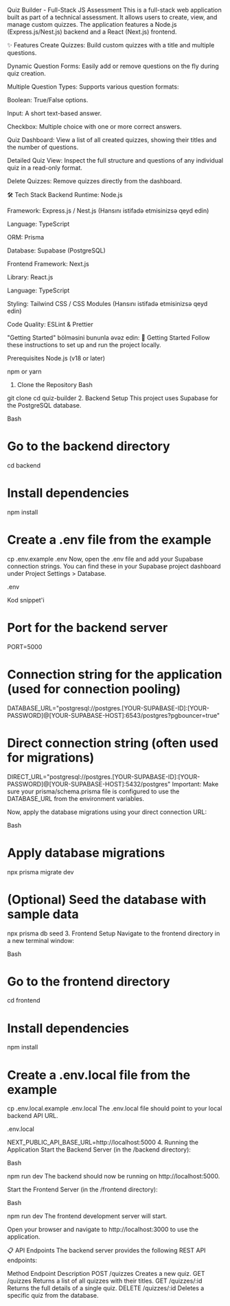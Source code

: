 Quiz Builder - Full-Stack JS Assessment
This is a full-stack web application built as part of a technical assessment. It allows users to create, view, and manage custom quizzes. The application features a Node.js (Express.js/Nest.js) backend and a React (Next.js) frontend.

✨ Features
Create Quizzes: Build custom quizzes with a title and multiple questions.

Dynamic Question Forms: Easily add or remove questions on the fly during quiz creation.

Multiple Question Types: Supports various question formats:

Boolean: True/False options.

Input: A short text-based answer.

Checkbox: Multiple choice with one or more correct answers.

Quiz Dashboard: View a list of all created quizzes, showing their titles and the number of questions.

Detailed Quiz View: Inspect the full structure and questions of any individual quiz in a read-only format.

Delete Quizzes: Remove quizzes directly from the dashboard.

🛠️ Tech Stack
Backend
Runtime: Node.js

Framework: Express.js / Nest.js (Hansını istifadə etmisinizsə qeyd edin)

Language: TypeScript

ORM: Prisma

Database: Supabase (PostgreSQL)

Frontend
Framework: Next.js

Library: React.js

Language: TypeScript

Styling: Tailwind CSS / CSS Modules (Hansını istifadə etmisinizsə qeyd edin)

Code Quality: ESLint & Prettier

"Getting Started" bölməsini bununla əvəz edin:
🚀 Getting Started
Follow these instructions to set up and run the project locally.

Prerequisites
Node.js (v18 or later)

npm or yarn

1. Clone the Repository
Bash

git clone <your-github-repository-url>
cd quiz-builder
2. Backend Setup
This project uses Supabase for the PostgreSQL database.

Bash

# Go to the backend directory
cd backend

# Install dependencies
npm install

# Create a .env file from the example
cp .env.example .env
Now, open the .env file and add your Supabase connection strings. You can find these in your Supabase project dashboard under Project Settings > Database.

.env

Kod snippet'i

# Port for the backend server
PORT=5000

# Connection string for the application (used for connection pooling)
DATABASE_URL="postgresql://postgres.[YOUR-SUPABASE-ID]:[YOUR-PASSWORD]@[YOUR-SUPABASE-HOST]:6543/postgres?pgbouncer=true"

# Direct connection string (often used for migrations)
DIRECT_URL="postgresql://postgres.[YOUR-SUPABASE-ID]:[YOUR-PASSWORD]@[YOUR-SUPABASE-HOST]:5432/postgres"
Important: Make sure your prisma/schema.prisma file is configured to use the DATABASE_URL from the environment variables.

Now, apply the database migrations using your direct connection URL:

Bash

# Apply database migrations
npx prisma migrate dev

# (Optional) Seed the database with sample data
npx prisma db seed
3. Frontend Setup
Navigate to the frontend directory in a new terminal window:

Bash

# Go to the frontend directory
cd frontend

# Install dependencies
npm install

# Create a .env.local file from the example
cp .env.local.example .env.local
The .env.local file should point to your local backend API URL.

.env.local

NEXT_PUBLIC_API_BASE_URL=http://localhost:5000
4. Running the Application
Start the Backend Server (in the /backend directory):

Bash

npm run dev
The backend should now be running on http://localhost:5000.

Start the Frontend Server (in the /frontend directory):

Bash

npm run dev
The frontend development server will start.

Open your browser and navigate to http://localhost:3000 to use the application.

📋 API Endpoints
The backend server provides the following REST API endpoints:

Method	Endpoint	Description
POST	/quizzes	Creates a new quiz.
GET	/quizzes	Returns a list of all quizzes with their titles.
GET	/quizzes/:id	Returns the full details of a single quiz.
DELETE	/quizzes/:id	Deletes a specific quiz from the database.
